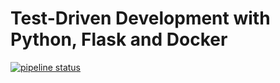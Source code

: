# Test-Driven Development with Python, Flask and Docker

[![pipeline status](https://gitlab.com/b.ninad50/flask-tdd-docker/badges/master/pipeline.svg)](https://gitlab.com/YOUR_GITLAB_NAMESPACE/flask-tdd-docker/commits/master)
